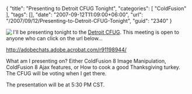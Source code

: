 {
	"title": "Presenting to Detroit CFUG Tonight",
	"categories": [
		"ColdFusion"
	],
	"tags": [],
	"date": "2007-09-12T11:09:00+06:00",
	"url": "/2007/09/12/Presenting-to-Detroit-CFUG-Tonight",
	"guid": "2340"
}

<img src="http://www.raymondcamden.com/images/cfjedi//robocop2.jpg" align="left">

I'll be presenting tonight to the <a href="http://detcfug.org/cfug/">Detroit CFUG</a>. This meeting is open to anyone who can click on the url below...

<a href="http://adobechats.adobe.acrobat.com/r91198944/">http://adobechats.adobe.acrobat.com/r91198944/</a>

What am I presenting on? Either ColdFusion 8 Image Manipulation, ColdFusion 8 Ajax features, or How to cook a good Thanksgiving turkey. The CFUG will be voting when I get there.

The presentation will be at 5:30 PM CST.

<br clear="left">